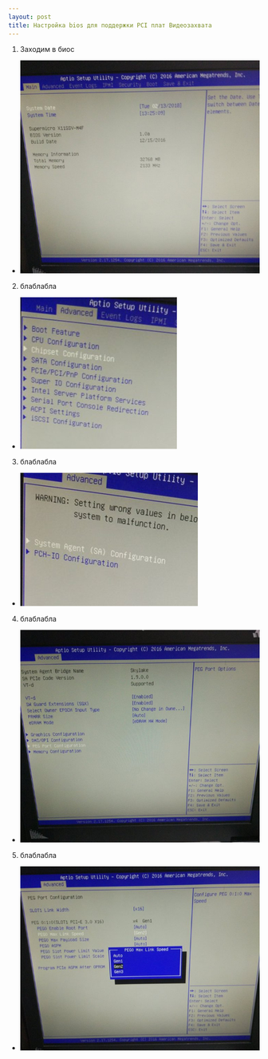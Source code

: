 ```yaml
---
layout: post
title: Настройка bios для поддержки PCI плат Видеозахвата
---
```


1. Заходим в биос
- ![Входим в биос](/images/Bios_1.jpg)
2. блаблабла
- ![Входим в биос](/images/Bios_2.jpg)
3. блаблабла
- ![Входим в биос](/images/Bios_3.jpg)
4. блаблабла
- ![Входим в биос](/images/Bios_4.jpg)
5. блаблабла
- ![Входим в биос](/images/Bios_5.jpg)
